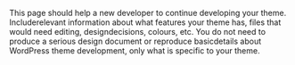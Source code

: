 This page should help a new developer to continue developing your theme. Includerelevant information about what features your theme has, files that would need editing, designdecisions, colours, etc. You do not need to produce a serious design document or reproduce basicdetails about WordPress theme development, only what is specific to your theme.
